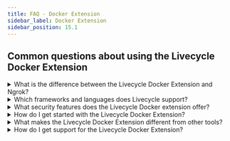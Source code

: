```yaml
---
title: FAQ - Docker Extension
sidebar_label: Docker Extension
sidebar_position: 15.1
---
```


## Common questions about using the Livecycle Docker Extension

<details>
  <summary>What is the difference between the Livecycle Docker Extension and Ngrok?</summary>

  The Livecycle Docker Extension is integrated with Docker, and provides a smoother experience for Docker users.
  Consistent URLs, private environments, organizations and Google/Github authentication are supported out of the box.
  Livecycle dashboard provides debugging capabilities that includes log inspection, shell access, and container inspection.
  Lastly, integration with the Preevy CLI allows you to create preview environments for Pull Requests - remote ephemeral environments that can be used when your development machine is offline.
</details>

<details>
  <summary>Which frameworks and languages does Livecycle support?</summary>

  Livecycle is language and framework agnostic. It works with anything that runs in a Docker container.
</details>

<details>
  <summary>What security features does the Livecycle Docker extension offer?</summary>

  The Livecycle Docker Extension uses a secure <a href="https://livecycle.io/blogs/preevy-proxy-service-2/" target="_blank">SSH tunnel</a> to expose your local development environment using Livecycle's tunnel server, which is only accessible using HTTPS.

  You can enable private URLs to restrict access to your environment.
</details>

<details>
  <summary>How do I get started with the Livecycle Docker Extension?</summary>

  You can get started with the Livecycle Docker Extension by following the steps in the Getting Started section of this document.
</details>

<details>
  <summary>What makes the Livecycle Docker Extension different from other tools?</summary>

  Livecycle Docker extension is integrated with the Preevy CLI and the Livecycle managed service.
  Using the Preevy CLI, you can provision remote ephemeral environments that can be used in addition to sharing local environments.
  This functionality can also be used in your CI pipeline to provision preview environments for Pull Requests.
  The Livecycle managed service adds additional layers of management, collaboration, review and debugging on top of shared environments.
</details>

<details>
  <summary>How do I get support for the Livecycle Docker Extension?</summary>

  Join the <a href="https://community.livecycle.io" target="_blank">Livecycle Community</a> on Slack to get support for the Livecycle Docker Extension.
</details>
